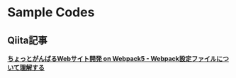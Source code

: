 # Sample Codes

## Qiita記事

**[ちょっとがんばるWebサイト開発 on Webpack5 - Webpack設定ファイルについて理解する](https://qiita.com/Sharkkii/items/5931041087b8205f81fe)**
